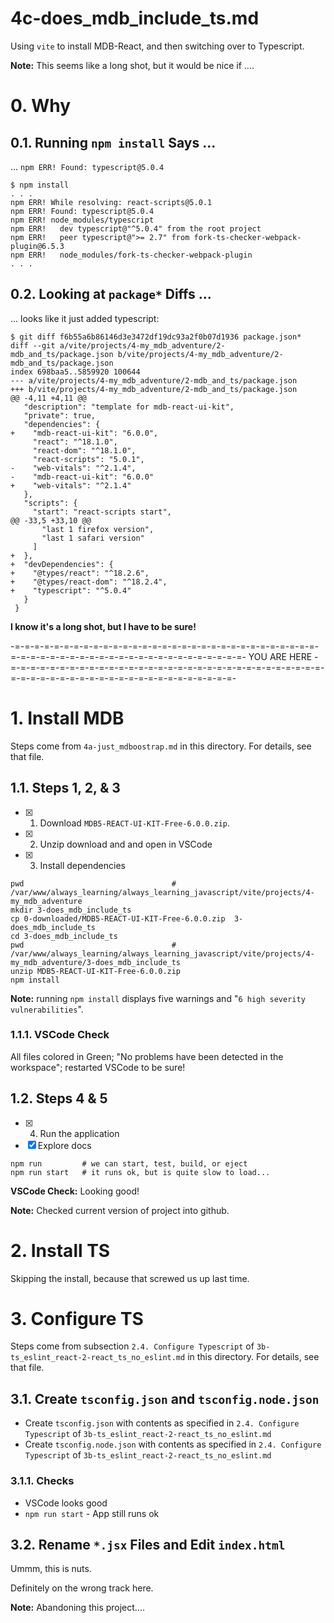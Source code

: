 
# 4c-does_mdb_include_ts.md

Using `vite` to install MDB-React, and then switching over to Typescript.

**Note:** This seems like a long shot, but it would be nice if ....

# 0. Why

## 0.1. Running `npm install` Says ...

... `npm ERR! Found: typescript@5.0.4`

```
$ npm install
. . .
npm ERR! While resolving: react-scripts@5.0.1
npm ERR! Found: typescript@5.0.4
npm ERR! node_modules/typescript
npm ERR!   dev typescript@"^5.0.4" from the root project
npm ERR!   peer typescript@">= 2.7" from fork-ts-checker-webpack-plugin@6.5.3
npm ERR!   node_modules/fork-ts-checker-webpack-plugin
. . .
```

## 0.2. Looking at `package*` Diffs ...

... looks like it just added typescript:

```
$ git diff f6b55a6b86146d3e3472df19dc93a2f0b07d1936 package.json*
diff --git a/vite/projects/4-my_mdb_adventure/2-mdb_and_ts/package.json b/vite/projects/4-my_mdb_adventure/2-mdb_and_ts/package.json
index 698baa5..5859920 100644
--- a/vite/projects/4-my_mdb_adventure/2-mdb_and_ts/package.json
+++ b/vite/projects/4-my_mdb_adventure/2-mdb_and_ts/package.json
@@ -4,11 +4,11 @@
   "description": "template for mdb-react-ui-kit",
   "private": true,
   "dependencies": {
+    "mdb-react-ui-kit": "6.0.0",
     "react": "^18.1.0",
     "react-dom": "^18.1.0",
     "react-scripts": "5.0.1",
-    "web-vitals": "^2.1.4",
-    "mdb-react-ui-kit": "6.0.0"
+    "web-vitals": "^2.1.4"
   },
   "scripts": {
     "start": "react-scripts start",
@@ -33,5 +33,10 @@
       "last 1 firefox version",
       "last 1 safari version"
     ]
+  },
+  "devDependencies": {
+    "@types/react": "^18.2.6",
+    "@types/react-dom": "^18.2.4",
+    "typescript": "^5.0.4"
   }
 }
```

**I know it's a long shot, but I have to be sure!**

-=-=-=-=-=-=-=-=-=-=-=-=-=-=-=-=-=-=-=-=-=-=-=-=-=-=-=-=-=-=-=-=-=-=-=-=-=-=-=-=-=-=-=-=-=-=-=-=-=-=-=-=-=-=-=-
YOU ARE HERE
-=-=-=-=-=-=-=-=-=-=-=-=-=-=-=-=-=-=-=-=-=-=-=-=-=-=-=-=-=-=-=-=-=-=-=-=-=-=-=-=-=-=-=-=-=-=-=-=-=-=-=-=-=-=-=-

# 1. Install MDB

Steps come from `4a-just_mdboostrap.md` in this directory.
For details, see that file.

## 1.1. Steps 1, 2, & 3

- [x] 1. Download `MDB5-REACT-UI-KIT-Free-6.0.0.zip`.
- [x] 2. Unzip download and and open in VSCode
- [x] 3. Install dependencies

```
pwd                                 # /var/www/always_learning/always_learning_javascript/vite/projects/4-my_mdb_adventure
mkdir 3-does_mdb_include_ts
cp 0-downloaded/MDB5-REACT-UI-KIT-Free-6.0.0.zip  3-does_mdb_include_ts
cd 3-does_mdb_include_ts
pwd                                 # /var/www/always_learning/always_learning_javascript/vite/projects/4-my_mdb_adventure/3-does_mdb_include_ts
unzip MDB5-REACT-UI-KIT-Free-6.0.0.zip
npm install
```

**Note:** running `npm install` displays five warnings and "`6 high severity vulnerabilities`".

### 1.1.1. VSCode Check

All files colored in Green; "No problems have been detected in the workspace"; restarted VSCode to be sure!

## 1.2. Steps 4 & 5

- [x] 4. Run the application
- [x] Explore docs

```
npm run         # we can start, test, build, or eject
npm run start   # it runs ok, but is quite slow to load...
```

**VSCode Check:** Looking good!

**Note:** Checked current version of project into github.

# 2. Install TS

Skipping the install, because that screwed us up last time.

# 3. Configure TS

Steps come from subsection `2.4. Configure Typescript` of `3b-ts_eslint_react-2-react_ts_no_eslint.md` in this directory.
For details, see that file.

## 3.1. Create `tsconfig.json` and `tsconfig.node.json`

- Create `tsconfig.json` with contents as specified in `2.4. Configure Typescript` of `3b-ts_eslint_react-2-react_ts_no_eslint.md`
- Create `tsconfig.node.json` with contents as specified in `2.4. Configure Typescript` of `3b-ts_eslint_react-2-react_ts_no_eslint.md`

### 3.1.1. Checks

- VSCode looks good
- `npm run start` - App still runs ok

## 3.2. Rename `*.jsx` Files and Edit `index.html`

Ummm, this is nuts.

Definitely on the wrong track here.

**Note:** Abandoning this project....

